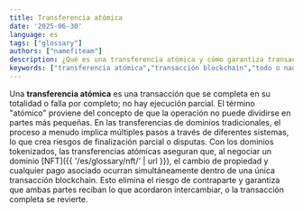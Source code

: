 ```yaml
---
title: Transferencia atómica
date: '2025-06-30'
language: es
tags: ["glossary"]
authors: ["namefiteam"]
description: ¿Qué es una transferencia atómica y cómo garantiza transacciones seguras de dominios?
keywords: ["transferencia atómica","transacción blockchain","todo o nada","intercambio seguro","contrato inteligente"]
---
```



Una **transferencia atómica** es una transacción que se completa en su totalidad o falla por completo; no hay ejecución parcial. El término "atómico" proviene del concepto de que la operación no puede dividirse en partes más pequeñas. En las transferencias de dominios tradicionales, el proceso a menudo implica múltiples pasos a través de diferentes sistemas, lo que crea riesgos de finalización parcial o disputas. Con los dominios tokenizados, las transferencias atómicas aseguran que, al negociar un dominio [NFT]({{ '/es/glossary/nft/' | url }}), el cambio de propiedad y cualquier pago asociado ocurran simultáneamente dentro de una única transacción blockchain. Esto elimina el riesgo de contraparte y garantiza que ambas partes reciban lo que acordaron intercambiar, o la transacción completa se revierte.